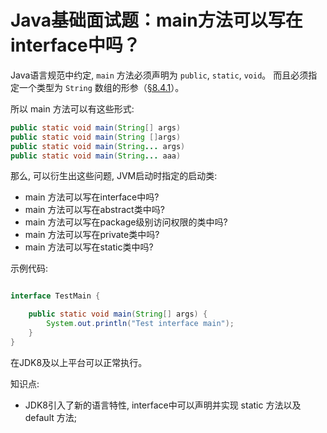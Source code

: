# Java基础面试题：main方法可以写在interface中吗？


Java语言规范中约定, `main` 方法必须声明为 `public`, `static`, `void`。 而且必须指定一个类型为 `String` 数组的形参（[§8.4.1](https://docs.oracle.com/javase/specs/jls/se11/html/jls-8.html#jls-8.4.1)）。

所以 main 方法可以有这些形式:


```java
public static void main(String[] args)
public static void main(String []args)
public static void main(String... args)
public static void main(String... aaa)
```

那么, 可以衍生出这些问题, JVM启动时指定的启动类:

- main 方法可以写在interface中吗?
- main 方法可以写在abstract类中吗?
- main 方法可以写在package级别访问权限的类中吗?
- main 方法可以写在private类中吗?
- main 方法可以写在static类中吗?


示例代码:

```java

interface TestMain {

    public static void main(String[] args) {
        System.out.println("Test interface main");
    }
}
```

在JDK8及以上平台可以正常执行。

知识点:

- JDK8引入了新的语言特性, interface中可以声明并实现 static 方法以及 default 方法;
